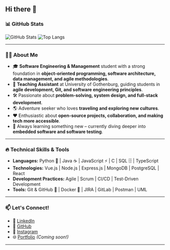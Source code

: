 ## Hi there 👋

### 📊 GitHub Stats
![GitHub Stats](https://github-readme-stats.vercel.app/api?username=NadmanFaisal&show_icons=true&theme=radical)
![Top Langs](https://github-readme-stats.vercel.app/api/top-langs/?username=NadmanFaisal&layout=compact&theme=radical)

---

### 👨‍💻 About Me  
- 🎓 **Software Engineering & Management** student with a strong foundation in **object-oriented programming, software architecture, data management, and agile methodologies**.
- 📌 **Teaching Assistant** at University of Gothenburg, guiding students in **agile development, Git, and software engineering principles**.
- 🛠 Passionate about **problem-solving, system design, and full-stack development**.
- 🌎 Adventure seeker who loves **traveling and exploring new cultures**.
- ❤️ Enthusiastic about **open-source projects, collaboration, and making tech more accessible**.
- 🌱 Always learning something new – currently diving deeper into **embedded software and software testing**.

---

### 🔥 Technical Skills & Tools
- **Languages:** Python 🐍 | Java ☕ | JavaScript ⚡ | C | SQL 🗄️ | TypeScript
- **Technologies:** Vue.js | Node.js | Express.js | MongoDB | PostgreSQL | React
- **Development Practices:** Agile | Scrum | CI/CD | Test-Driven Development
- **Tools:** Git & GitHub 🦾 | Docker 🐳 | JIRA | GitLab | Postman | UML

---

### 📫 Let's Connect!
- 💼 [LinkedIn](https://www.linkedin.com/in/nadman-faisal-714848201/)
- 🔗 [GitHub](https://github.com/NadmanFaisal)
- 📱 [Instagram](https://www.instagram.com/nadman_faisal/)
- 🌐 [Portfolio](#) *(Coming soon!)*

---

<!--
**NadmanFaisal/NadmanFaisal** is a ✨ _special_ ✨ repository because its `README.md` (this file) appears on your GitHub profile.

Here are some ideas to get you started:

- 🔭 I’m currently working on ...
- 🌱 I’m currently learning ...
- 👯 I’m looking to collaborate on ...
- 🤔 I’m looking for help with ...
- 💬 Ask me about ...
- 📫 How to reach me: ...
- 😄 Pronouns: ...
- ⚡ Fun fact: ...
-->
